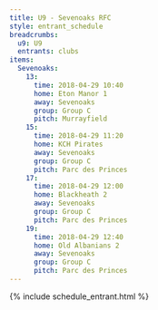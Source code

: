 ```yaml
---
title: U9 - Sevenoaks RFC
style: entrant_schedule
breadcrumbs:
  u9: U9
  entrants: clubs
items:
  Sevenoaks:
    13:
      time: 2018-04-29 10:40
      home: Eton Manor 1
      away: Sevenoaks
      group: Group C
      pitch: Murrayfield
    15:
      time: 2018-04-29 11:20
      home: KCH Pirates
      away: Sevenoaks
      group: Group C
      pitch: Parc des Princes
    17:
      time: 2018-04-29 12:00
      home: Blackheath 2
      away: Sevenoaks
      group: Group C
      pitch: Parc des Princes
    19:
      time: 2018-04-29 12:40
      home: Old Albanians 2
      away: Sevenoaks
      group: Group C
      pitch: Parc des Princes
---
```


{% include schedule_entrant.html %}
